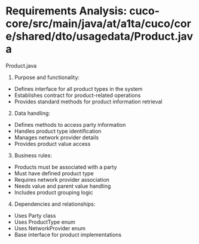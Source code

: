# Requirements Analysis: cuco-core/src/main/java/at/a1ta/cuco/core/shared/dto/usagedata/Product.java

Product.java
1. Purpose and functionality:
- Defines interface for all product types in the system
- Establishes contract for product-related operations
- Provides standard methods for product information retrieval

2. Data handling:
- Defines methods to access party information
- Handles product type identification
- Manages network provider details
- Provides product value access

3. Business rules:
- Products must be associated with a party
- Must have defined product type
- Requires network provider association
- Needs value and parent value handling
- Includes product grouping logic

4. Dependencies and relationships:
- Uses Party class
- Uses ProductType enum
- Uses NetworkProvider enum
- Base interface for product implementations